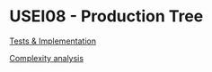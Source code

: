 # USEI08 - Production Tree


[Tests & Implementation](04.tests-and-implementation/Readme.md)

[Complexity analysis](05.complexity-analysis/Readme.md)